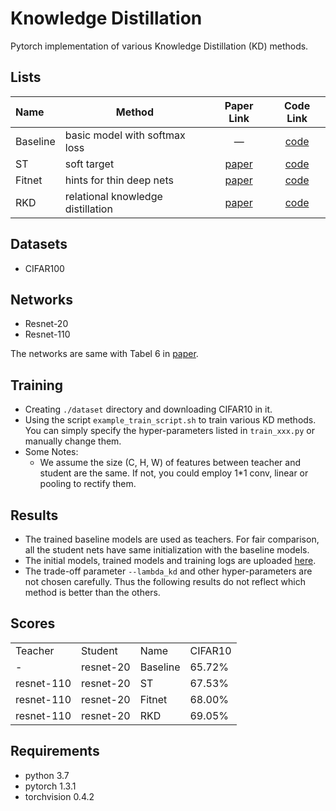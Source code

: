 # Knowledge Distillation

Pytorch implementation of various Knowledge Distillation (KD) methods. 
## Lists
  Name | Method | Paper Link | Code Link
  :---- | ----- | :----: | :----:
  Baseline | basic model with softmax loss | — | [code](https://github.com/AberHu/Knowledge-Distillation-Zoo/blob/master/train_base.py)
  ST       | soft target | [paper](https://arxiv.org/pdf/1503.02531.pdf) | [code](https://github.com/AberHu/Knowledge-Distillation-Zoo/blob/master/kd_losses/st.py)
  Fitnet   | hints for thin deep nets | [paper](https://arxiv.org/pdf/1412.6550.pdf) | [code](https://github.com/AberHu/Knowledge-Distillation-Zoo/blob/master/kd_losses/fitnet.py)
  RKD      | relational knowledge distillation | [paper](https://arxiv.org/pdf/1904.05068.pdf) | [code](https://github.com/AberHu/Knowledge-Distillation-Zoo/blob/master/kd_losses/rkd.py)

## Datasets
- CIFAR100

## Networks
- Resnet-20
- Resnet-110

The networks are same with Tabel 6 in [paper](https://arxiv.org/pdf/1512.03385.pdf).

## Training
- Creating `./dataset` directory and downloading CIFAR10 in it.
- Using the script `example_train_script.sh` to train various KD methods. You can simply specify the hyper-parameters listed in `train_xxx.py` or manually change them.
- Some Notes:
	- We assume the size (C, H, W) of features between teacher and student are the same. If not, you could employ 1\*1 conv, linear or pooling to rectify them.

## Results
- The trained baseline models are used as teachers. For fair comparison, all the student nets have same initialization with the baseline models.
- The initial models, trained models and training logs are uploaded [here](https://iiitaphyd-my.sharepoint.com/:f:/g/personal/hitesh_goel_research_iiit_ac_in/ElJlt7JFT1xOgs6IVdbLfocBdEUSenIs25wXmCP1j3LXUA?e=VbpNtC).
- The trade-off parameter `--lambda_kd` and other hyper-parameters are not chosen carefully. Thus the following results do not reflect which method is better than the others.


## Scores
<table>
   <tr>
      <td>Teacher</td>
      <td>Student</td>
      <td>Name</td>
      <td>CIFAR10</td>
   </tr>
   <tr>
      <td>-</td>
      <td>resnet-20</td>
      <td>Baseline</td>
      <td>65.72%</td> 
   </tr>
   <tr>
      <td>resnet-110</td>
      <td>resnet-20</td>
      <td>ST</td>
      <td>67.53%</td>
   </tr>
   <tr>
      <td>resnet-110</td>
      <td>resnet-20</td>
      <td>Fitnet</td>
      <td>68.00%</td>
   </tr>
   <tr>
      <td>resnet-110</td>
      <td>resnet-20</td>
      <td>RKD</td>
      <td>69.05%</td>
   </tr>
</table>

## Requirements
- python 3.7
- pytorch 1.3.1
- torchvision 0.4.2
